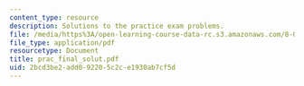 ```yaml
---
content_type: resource
description: Solutions to the practice exam problems.
file: /media/https%3A/open-learning-course-data-rc.s3.amazonaws.com/8-01l-physics-i-classical-mechanics-fall-2005/2bcd3be2add092205c2ce1930ab7cf5d_prac_final_solut.pdf
file_type: application/pdf
resourcetype: Document
title: prac_final_solut.pdf
uid: 2bcd3be2-add0-9220-5c2c-e1930ab7cf5d
---
```

